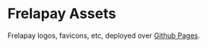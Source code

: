 # Frelapay Assets

Frelapay logos, favicons, etc, deployed over [Github Pages](https://pages.github.com).
